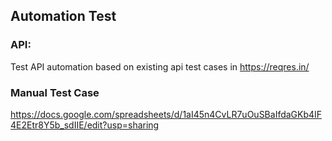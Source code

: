 ## Automation Test 

### API:
Test API automation based on existing api test cases in https://reqres.in/

### Manual Test Case
https://docs.google.com/spreadsheets/d/1aI45n4CvLR7uOuSBaIfdaGKb4IF4E2Etr8Y5b_sdIIE/edit?usp=sharing

